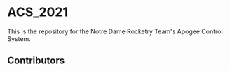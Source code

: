 # ACS_2021

This is the repository for the Notre Dame Rocketry Team's Apogee Control System.

## Contributors

<your name here>
